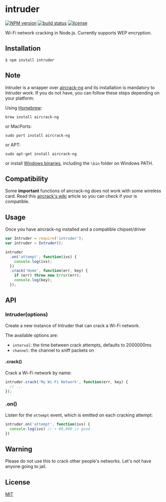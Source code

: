 
# intruder
[![NPM version][npm-image]][npm-url]
[![build status][circle-image]][circle-url]
[![license][license-image]][license-url]

Wi-Fi network cracking in Node.js. Currently supports WEP encryption.

## Installation

    $ npm install intruder

## Note

Intruder is a wrapper over [aircrack-ng](https://github.com/aircrack-ng/aircrack-ng) and its installation is mandatory to Intruder work.
If you do not have, you can follow these steps depending on your platform:

Using [Homebrew](https://github.com/Homebrew/homebrew):

`brew install aircrack-ng`

or MacPorts:

`sudo port install aircrack-ng`

or APT:

`sudo apt-get install aircrack-ng`

or install [Windows binaries](http://aircrack-ng.org/downloads.html), including the ``\bin`` folder on Windows PATH.

## Compatibility

Some **important** functions of aircrack-ng does not work with some wireless card. Read this [aircrack's wiki](http://www.aircrack-ng.org/doku.php?id=compatibility_drivers) article so you can check if your is compatible.

## Usage

Once you have aircrack-ng installed and a compatible chipset/driver 

```js
var Intruder = require('intruder');
var intruder = Intruder();

intruder
  .on('attempt', function(ivs) {
    console.log(ivs);
  })
  .crack('Home', function(err, key) {
    if (err) throw new Error(err);
    console.log(key);
  });
```

## API

### Intruder(options)
Create a new instance of Intruder that can crack a Wi-Fi network.

The available options are:
* `interval`: the time between crack attempts, defaults to 2000000ms
* `channel`: the channel to sniff packets on

#### .crack()

Crack a Wi-Fi network by name:

```js
intruder.crack('My Wi-Fi Network', function(err, key) {
  // ...
});
```

### .on()

Listen for the `attempt` event, which is emitted on each cracking attempt:

```js
intruder.on('attempt', function(ivs) {
  console.log(ivs) // > 80,000 is good
})
```

## Warning

Please do not use this to crack other people's networks. Let's not have anyone going to jail.

## License

[MIT](https://tldrlegal.com/license/mit-license)

[npm-image]: https://img.shields.io/npm/v/intruder.svg?style=flat-square
[npm-url]: https://npmjs.org/package/intruder
[circle-image]: https://img.shields.io/circleci/project/stevenmiller888/intruder.svg
[circle-url]: https://circleci.com/gh/stevenmiller888/intruder
[license-image]: https://img.shields.io/npm/l/express.svg
[license-url]: https://tldrlegal.com/license/mit-license
